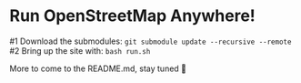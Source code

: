# Run OpenStreetMap Anywhere!

#1 Download the submodules: `git submodule update --recursive --remote`
#2 Bring up the site with: `bash run.sh`

More to come to the README.md, stay tuned 🤞
